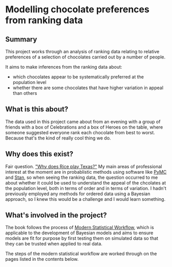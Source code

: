 # Modelling chocolate preferences from ranking data

## Summary
This project works through an analysis of ranking data relating to relative preferences of a selection of chocolates carried out by a number of people.

It aims to make inferences from the ranking data about:
- which chocolates appear to be systematically preferred at the population level
- whether there are some chocolates that have higher variation in appeal than others

## What is this about?
The data used in this project came about from an evening with a group of friends with a box of Celebrations and a box of Heroes on the table, where someone suggested everyone rank each chocolate from best to worst. Because that's the kind of really cool thing we do.

## Why does this exist?
Fair question. ["Why does Rice play Texas?"](https://en.wikipedia.org/wiki/We_choose_to_go_to_the_Moon) My main areas of professional interest at the moment are in probablistic methods using software like [PyMC](www.pymc.io/) and [Stan](https://mc-stan.org/), so when seeing the ranking data, the question occurred to me about whether it could be used to understand the appeal of the chcolates at the population level, both in terms of order and in terms of variation. I hadn't previously employed any methods for ordered data using a Bayesian approach, so I knew this would be a challenge and I would learn something.

## What's involved in the project?
The book follows the process of [Modern Statistical Workflow](https://khakieconomics.github.io/2016/08/29/What-is-a-modern-statistical-workflow.html), which is applicable to the development of Bayesian models and aims to ensure models are fit for purpose by first testing them on simulated data so that they can be trusted when applied to real data.

The steps of the modern statistical workflow are worked through on the pages listed in the contents below.

```{tableofcontents}
```
